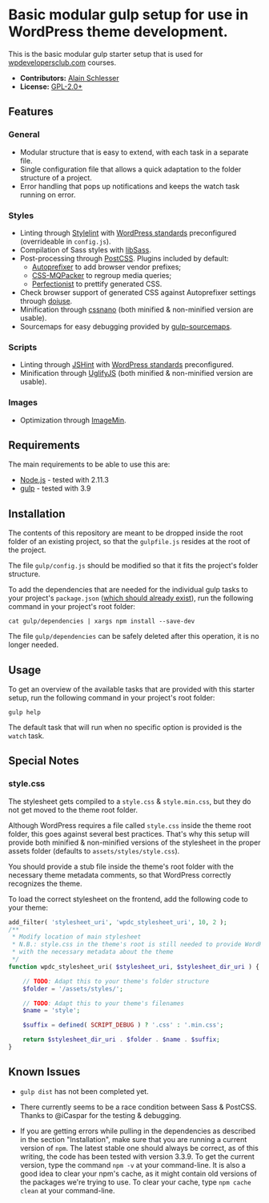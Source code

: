 # Basic modular gulp setup for use in WordPress theme development.

This is the basic modular gulp starter setup that is used for [wpdevelopersclub.com](https://wpdevelopersclub.com) courses.

- __Contributors:__ [Alain Schlesser](http://www.alainschlesser.com)
- __License:__ [GPL-2.0+](http://www.gnu.org/licenses/gpl-2.0.html)

## Features

### General

* Modular structure that is easy to extend, with each task in a separate file.
* Single configuration file that allows a quick adaptation to the folder structure of a project.
* Error handling that pops up notifications and keeps the watch task running on error.

### Styles

* Linting through [Stylelint](http://stylelint.io/) with [WordPress standards](https://github.com/stylelint/stylelint-config-wordpress) preconfigured (overrideable in `config.js`).
* Compilation of Sass styles with [libSass](http://sass-lang.com/libsass).
* Post-processing through [PostCSS](https://github.com/postcss/postcss). Plugins included by default:
	* [Autoprefixer](https://github.com/postcss/autoprefixer) to add browser vendor prefixes;
	* [CSS-MQPacker](https://www.npmjs.com/package/css-mqpacker) to regroup media queries;
	* [Perfectionist](https://github.com/ben-eb/perfectionist) to prettify generated CSS.
* Check browser support of generated CSS against Autoprefixer settings through [doiuse](https://github.com/anandthakker/doiuse).
* Minification through [cssnano](http://cssnano.co/) (both minified & non-minified version are usable).
* Sourcemaps for easy debugging provided by [gulp-sourcemaps](https://www.npmjs.com/package/gulp-sourcemaps).

### Scripts

* Linting through [JSHint](http://jshint.com/) with [WordPress standards](https://develop.svn.wordpress.org/trunk/.jshintrc) preconfigured.
* Minification through [UglifyJS](http://lisperator.net/uglifyjs/)  (both minified & non-minified version are usable).

### Images

* Optimization through [ImageMin](https://github.com/imagemin/imagemin).

## Requirements

The main requirements to be able to use this are:

* [Node.js](https://nodejs.org/) - tested with 2.11.3
* [gulp](http://gulpjs.com/) - tested with 3.9

## Installation

The contents of this repository are meant to be dropped inside the root folder of an existing project, so that the `gulpfile.js` resides at the root of the project.

The file `gulp/config.js` should be modified so that it fits the project's folder structure.

To add the dependencies that are needed for the individual gulp tasks to your project's `package.json` ([which should already exist](https://docs.npmjs.com/cli/init)), run the following command in your project's root folder:

```
cat gulp/dependencies | xargs npm install --save-dev
```

The file `gulp/dependencies` can be safely deleted after this operation, it is no longer needed.

## Usage

To get an overview of the available tasks that are provided with this starter setup, run the following command in your project's root folder:

```
gulp help
```

The default task that will run when no specific option is provided is the `watch` task.

## Special Notes

### style.css

The stylesheet gets compiled to a `style.css` & `style.min.css`, but they do not get moved to the theme root folder.

Although WordPress requires a file called `style.css` inside the theme root folder, this goes against several best practices. That's why this setup will provide both minified & non-minified versions of the stylesheet in the proper assets folder (defaults to `assets/styles/style.css`).

You should provide a stub file inside the theme's root folder with the necessary theme metadata comments, so that WordPress correctly recognizes the theme.

To load the correct stylesheet on the frontend, add the following code to your theme:
```PHP
add_filter( 'stylesheet_uri', 'wpdc_stylesheet_uri', 10, 2 );
/**
 * Modify location of main stylesheet
 * N.B.: style.css in the theme's root is still needed to provide WordPress
 * with the necessary metadata about the theme
 */
function wpdc_stylesheet_uri( $stylesheet_uri, $stylesheet_dir_uri ) {

	// TODO: Adapt this to your theme's folder structure
	$folder = '/assets/styles/';

	// TODO: Adapt this to your theme's filenames
	$name = 'style';

	$suffix = defined( SCRIPT_DEBUG ) ? '.css' : '.min.css';

	return $stylesheet_dir_uri . $folder . $name . $suffix;
}
```

## Known Issues

* `gulp dist` has not been completed yet.

* There currently seems to be a race condition between Sass & PostCSS. Thanks to @iCaspar for the testing & debugging.

* If you are getting errors while pulling in the dependencies as described in the section "Installation", make sure that you are running a current version of `npm`. The latest stable one should always be correct, as of this writing, the code has been tested with version 3.3.9.
To get the current version, type the command `npm -v` at your command-line.
It is also a good idea to clear your npm's cache, as it might contain old versions of the packages we're trying to use. To clear your cache, type `npm cache clean` at your command-line.
